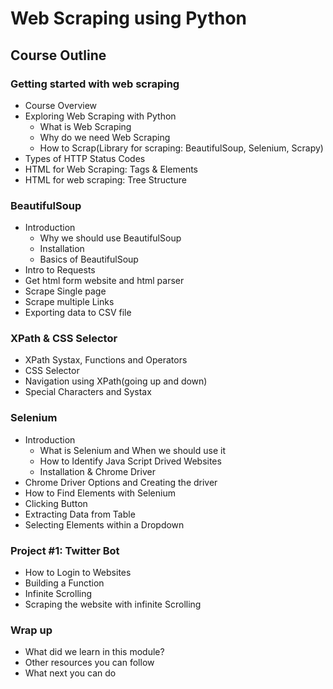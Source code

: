 # Web Scraping using Python
## Course Outline
### Getting started with web scraping
- Course Overview
- Exploring Web Scraping with Python
	- What is Web Scraping
	- Why do we need Web Scraping
	- How to Scrap(Library for scraping: BeautifulSoup, Selenium, Scrapy)
- Types of HTTP Status Codes
- HTML for Web Scraping: Tags & Elements
- HTML for web scraping: Tree Structure
### BeautifulSoup
- Introduction
	- Why we should use BeautifulSoup
	- Installation
	- Basics of BeautifulSoup
- Intro to Requests
- Get html form website and html parser
- Scrape Single page
- Scrape multiple Links
- Exporting data to CSV file
### XPath & CSS Selector
- XPath Systax, Functions and Operators
- CSS Selector
- Navigation using XPath(going up and down)
- Special Characters and Systax
### Selenium
- Introduction
	- What is Selenium and When we should use it
	- How to Identify Java Script Drived Websites
	- Installation & Chrome Driver
- Chrome Driver Options and Creating the driver
- How to Find Elements with Selenium
- Clicking Button
- Extracting Data from Table
- Selecting Elements within a Dropdown
### Project #1: Twitter Bot
- How to Login to Websites
- Building a Function
- Infinite Scrolling
- Scraping the website with infinite Scrolling

### Wrap up
- What did we learn in this module?
- Other resources you can follow
- What next you can do
